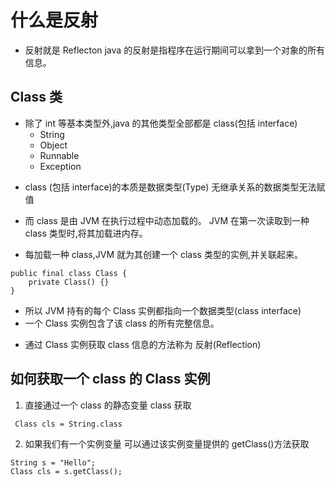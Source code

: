 # 什么是反射

- 反射就是 Reflecton java 的反射是指程序在运行期间可以拿到一个对象的所有信息。

## Class 类

- 除了 int 等基本类型外,java 的其他类型全部都是 class(包括 interface)
  - String
  - Object
  - Runnable
  - Exception

* class (包括 interface)的本质是数据类型(Type) 无继承关系的数据类型无法赋值

* 而 class 是由 JVM 在执行过程中动态加载的。 JVM 在第一次读取到一种 class 类型时,将其加载进内存。
* 每加载一种 class,JVM 就为其创建一个 class 类型的实例,并关联起来。

```
public final class Class {
    private Class() {}
}

```

- 所以 JVM 持有的每个 Class 实例都指向一个数据类型(class interface)
- 一个 Class 实例包含了该 class 的所有完整信息。

* 通过 Class 实例获取 class 信息的方法称为 反射(Reflection)

## 如何获取一个 class 的 Class 实例

1. 直接通过一个 class 的静态变量 class 获取

```
 Class cls = String.class

```

2. 如果我们有一个实例变量 可以通过该实例变量提供的 getClass()方法获取

```
String s = "Hello";
Class cls = s.getClass();

```
